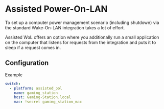 # Assisted Power-On-LAN

To set up a computer power management scenario (including shutdown) via the standard Wake-On-LAN integration takes a lot of effort.

Assisted WoL offers an option where you additionally run a small application on the computer that listens for requests from the integration and puts it to sleep if a request comes in.

## Configuration 

Example

```yaml
switch:
  - platform: assisted_pol
    name: gaming_station
    host: Gaming-Station.local
    mac: !secret gaming_station_mac
```
